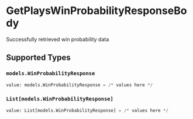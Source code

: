 # GetPlaysWinProbabilityResponseBody

Successfully retrieved win probability data


## Supported Types

### `models.WinProbabilityResponse`

```python
value: models.WinProbabilityResponse = /* values here */
```

### `List[models.WinProbabilityResponse]`

```python
value: List[models.WinProbabilityResponse] = /* values here */
```

